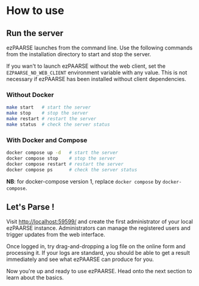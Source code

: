 # How to use

## Run the server

ezPAARSE launches from the command line. Use the following commands from the installation directory to start and stop the server.

If you wan't to launch ezPAARSE without the web client, set the `EZPAARSE_NO_WEB_CLIENT` environment variable with any value. This is not necessary if ezPAARSE has been installed without client dependencies.

### Without Docker

```bash
make start   # start the server
make stop    # stop the server
make restart # restart the server
make status  # check the server status
```

### With Docker and Compose

```bash
docker compose up -d   # start the server
docker compose stop    # stop the server
docker compose restart # restart the server
docker compose ps      # check the server status
```

**NB**: for docker-compose version 1, replace `docker compose` by `docker-compose`.

## Let's Parse !

Visit [http://localhost:59599/](http://localhost:59599/) and create the first administrator of your local ezPAARSE instance. Administrators can manage the registered users and trigger updates from the web interface.

Once logged in, try drag-and-dropping a log file on the online form and processing it. If your logs are standard, you should be able to get a result immediately and see what ezPAARSE can produce for you.

Now you're up and ready to use ezPAARSE. Head onto the next section to learn about the basics.
